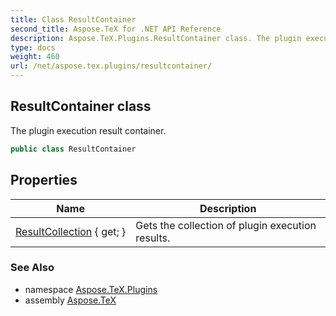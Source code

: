 ```yaml
---
title: Class ResultContainer
second_title: Aspose.TeX for .NET API Reference
description: Aspose.TeX.Plugins.ResultContainer class. The plugin execution result container
type: docs
weight: 460
url: /net/aspose.tex.plugins/resultcontainer/
---
```

## ResultContainer class

The plugin execution result container.

```csharp
public class ResultContainer
```

## Properties

| Name | Description |
| --- | --- |
| [ResultCollection](../../aspose.tex.plugins/resultcontainer/resultcollection/) { get; } | Gets the collection of plugin execution results. |

### See Also

* namespace [Aspose.TeX.Plugins](../../aspose.tex.plugins/)
* assembly [Aspose.TeX](../../)


